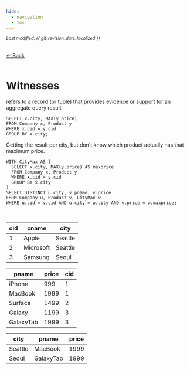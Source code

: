 ```yaml
---
hide:
  - navigation
  - toc
---
```


<small><i>Last modified: {{ git_revision_date_localized }}</i></small>

<div class="back-button">
    <br>
    <a href="javascript:history.back()">← Back</a>
    <br>
    <br>
</div>

# Witnesses

refers to a record (or tuple) that provides evidence or support for an aggregate query result


```
SELECT x.city, MAX(y.price)
FROM Company x, Product y
WHERE x.cid = y.cid
GROUP BY x.city;
```

Getting the result per city, but don't know which product actually has that maximum price.

```
WITH CityMax AS (
  SELECT x.city, MAX(y.price) AS maxprice
  FROM Company x, Product y
  WHERE x.cid = y.cid
  GROUP BY x.city
)
SELECT DISTINCT u.city, v.pname, v.price
FROM Company u, Product v, CityMax w
WHERE u.cid = v.cid AND u.city = w.city AND v.price = w.maxprice;
```

<br>

| cid | cname     | city    |
| --- | --------- | ------- |
| 1   | Apple     | Seattle |
| 2   | Microsoft | Seattle |
| 3   | Samsung   | Seoul   |

| pname     | price | cid |
| --------- | ----- | --- |
| iPhone    | 999   | 1   |
| MacBook   | 1999  | 1   |
| Surface   | 1499  | 2   |
| Galaxy    | 1199  | 3   |
| GalaxyTab | 1999  | 3   |

|city|pname|price|
|---|---|---|
|Seattle|MacBook|1999|
|Seoul|GalaxyTab|1999